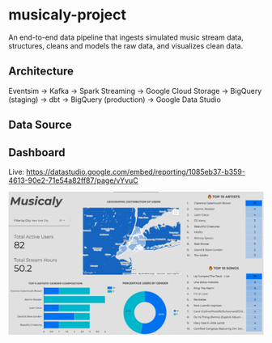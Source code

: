 # musicaly-project

An end-to-end data pipeline that ingests simulated music stream data, structures, cleans and models the raw data, and visualizes clean data.

## Architecture

Eventsim -> Kafka -> Spark Streaming -> Google Cloud Storage -> BigQuery (staging) -> dbt -> BigQuery (production) -> Google Data Studio

## Data Source

## Dashboard

Live: https://datastudio.google.com/embed/reporting/1085eb37-b359-4613-90e2-71e54a82ff87/page/vYvuC

![](https://github.com/topefolorunso/musicaly-project/blob/main/Dashboard.png)
